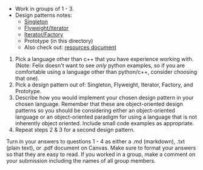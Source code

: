 - Work in groups of 1 - 3.
- Design patterns notes:
  - [Singleton](../13_singleton)
  - [Flyweight/Iterator](../14_flyweight_iterator)
  - [Iterator/Factory](../15_factory)
  - Prototype (in this directory)
  - Also check out: [resources document](../../resources.md)

1. Pick a language other than c++ that you have experience working with. (Note: Felix doesn't want to see *only* python examples, so if you are comfortable using a language other than python/c++, consider choosing that one).
2. Pick a design pattern out of: Singleton, Flyweight, Iterator, Factory, and Prototype.
3. Describe how you would implement your chosen design pattern in your chosen language. Remember that these are object-oriented design patterns so you should be considering either an object-oriented language or an object-oriented paradigm for using a language that is not inherently object oriented. Include small code examples as appropriate.
4. Repeat steps 2 & 3 for a second design pattern.

Turn in your answers to questions 1 - 4 as either a .md (markdown), .txt (plain text), or .pdf document on Canvas. Make sure to format your answers so that they are easy to read. If you worked in a group, make a comment on your submission including the names of all group members.
